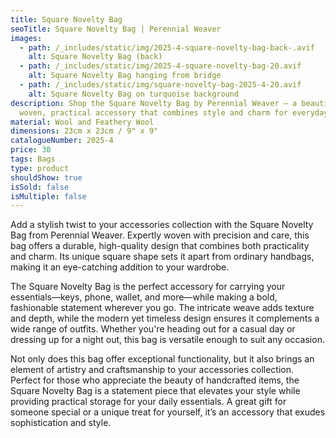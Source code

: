 ```yaml
---
title: Square Novelty Bag
seoTitle: Square Novelty Bag | Perennial Weaver
images:
  - path: /_includes/static/img/2025-4-square-novelty-bag-back-.avif
    alt: Square Novelty Bag (back)
  - path: /_includes/static/img/2025-4-square-novelty-bag-20.avif
    alt: Square Novelty Bag hanging from bridge
  - path: /_includes/static/img/square-novelty-bag-2025-4-20.avif
    alt: Square Novelty Bag on turquoise background
description: Shop the Square Novelty Bag by Perennial Weaver – a beautifully
  woven, practical accessory that combines style and charm for everyday use.
material: Wool and Feathery Wool
dimensions: 23cm x 23cm / 9" x 9"
catalogueNumber: 2025-4
price: 30
tags: Bags
type: product
shouldShow: true
isSold: false
isMultiple: false
---
```

Add a stylish twist to your accessories collection with the Square Novelty Bag from Perennial Weaver. Expertly woven with precision and care, this bag offers a durable, high-quality design that combines both practicality and charm. Its unique square shape sets it apart from ordinary handbags, making it an eye-catching addition to your wardrobe.

The Square Novelty Bag is the perfect accessory for carrying your essentials—keys, phone, wallet, and more—while making a bold, fashionable statement wherever you go. The intricate weave adds texture and depth, while the modern yet timeless design ensures it complements a wide range of outfits. Whether you're heading out for a casual day or dressing up for a night out, this bag is versatile enough to suit any occasion.

Not only does this bag offer exceptional functionality, but it also brings an element of artistry and craftsmanship to your accessories collection. Perfect for those who appreciate the beauty of handcrafted items, the Square Novelty Bag is a statement piece that elevates your style while providing practical storage for your daily essentials. A great gift for someone special or a unique treat for yourself, it’s an accessory that exudes sophistication and style.
